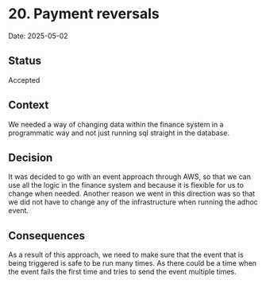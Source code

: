 # 20. Payment reversals

Date: 2025-05-02

## Status

Accepted

## Context

We needed a way of changing data within the finance system in a programmatic way and not just running sql straight in the database.

## Decision

It was decided to go with an event approach through AWS, so that we can use all the logic in the finance system and because it is flexible for us to change when needed.
Another reason we went in this direction was so that we did not have to change any of the infrastructure when running the adhoc event.

## Consequences

As a result of this approach, we need to make sure that the event that is being triggered is safe to be run many times. As there could be a time
when the event fails the first time and tries to send the event multiple times.

